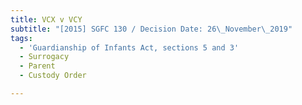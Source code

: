 ```yaml
---
title: VCX v VCY
subtitle: "[2015] SGFC 130 / Decision Date: 26\_November\_2019"
tags:
  - 'Guardianship of Infants Act, sections 5 and 3'
  - Surrogacy
  - Parent
  - Custody Order

---
```

